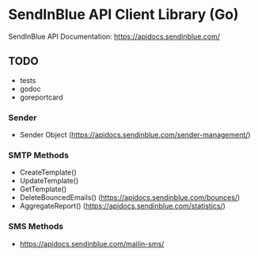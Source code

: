# SendInBlue API Client Library (Go)

SendInBlue API Documentation: https://apidocs.sendinblue.com/

## TODO

- tests
- godoc
- goreportcard

### Sender

- Sender Object (https://apidocs.sendinblue.com/sender-management/)

### SMTP Methods

- CreateTemplate()
- UpdateTemplate()
- GetTemplate()
- DeleteBouncedEmails() (https://apidocs.sendinblue.com/bounces/)
- AggregateReport() (https://apidocs.sendinblue.com/statistics/)

### SMS Methods

- https://apidocs.sendinblue.com/mailin-sms/